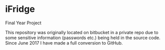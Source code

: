 # iFridge
Final Year Project

This repository was originally located on bitbucket in a private repo due to some sensitive information (passwords etc.) being held in the source code. Since June 2017 I have made a full conversion to GitHub.